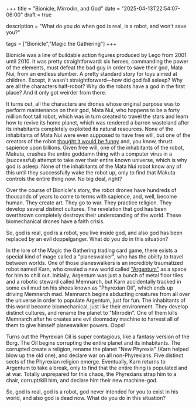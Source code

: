 +++
title = "Bionicle, Mirrodin, and God"
date = "2025-04-13T22:54:07-06:00"
draft = true

description = "What do you do when god is real, is a robot, and won't save you?"

tags = ["Bionicle","Magic the Gathering"]
+++

Bionicle was a line of buildable action figures produced by Lego from 2001 until 2010. It was pretty straightforward: six heroes, commanding the power of the elements, must defeat the bad guy in order to save their god, Mata Nui, from an endless slumber. A pretty standard story for toys aimed at children. Except, it wasn't straightforward—how did god fall asleep? Why are all the characters half-robot? Why do the robots have a god in the first place? And it only got weirder from there.

It turns out, all the characters are drones whose original purpose was to perform maintenance on their god, Mata Nui, who happens to be a forty million foot tall robot, which was in turn created to travel the stars and learn how to revive its home planet, which was rendered a barren wasteland after its inhabitants completely exploited its natural resources. None of the inhabitants of Mata Nui were even supposed to have free will, but one of the creators of the robot [thought it would be funny](https://biosector01.com/wiki/The_Awakening) and, you know, thrust sapience upon billions. Given free will, one of the inhabitants of the robot, Makuta, crashes the entire goddamn thing with a computer virus in a (successful) attempt to take over their entire known universe, which is why god is asleep. None of the inhabitants of the Mata Nui robot know any of this until they successfully wake the robot up, only to find that Makuta controls the entire thing now. No big deal, right?

Over the course of Bionicle's story, the robot drones have hundreds of thousands of years to come to terms with sapience, and, well, become human. They create art. They go to war. They practice religion. They develop several distinct cultures. The revelation that god has been overthrown completely destroys their understanding of the world. These biomechanical drones have a faith crisis.

So, god is real, god is a robot, you live inside god, and also god has been replaced by an evil doppelganger. What do you do in this situation?

In the lore of the Magic the Gathering trading card game, there exists a special kind of mage called a "planeswalker", who has the ability to travel between worlds. One of those planeswalkers is an incredibly traumatized robot named Karn, who created a new world called ["Argentum"](https://mtg.wiki/page/New_Phyrexia_(plane)#History) as a space for him to chill out. Initially, Argentum was just a bunch of metal floor tiles and a robotic steward called Memnarch, but Karn accidentally tracked in some evil mud on his shoes known as "Phyrexian Oil", which ends up driving Memnarch mad. Memnarch begins abducting creatures from all over the universe in order to populate Argentum, just for fun. The inhabitants of this world become biomechanical, just like their environment. They develop distinct cultures, and rename the planet to "Mirrodin". One of them kills Memnarch after he creates ane evil doomsday machine to harvest all of them to give himself planeswalker powers. Oops!

Turns out the Phyrexian Oil is super contagious, like a fantasy version of the Borg. The Oil begins corrupting the entire planet and its inhabitants. The corrupted create a religion, rename the planet "New Phyrexia" (Karn helped blow up the old one), and declare war on all non-Phyrexians. Five distinct sects of the Phyrexian religion emerge. Eventually, Karn returns to Argentum to take a break, only to find that the entire thing is populated and at war. Totally unprepared for this chaos, the Phyrexians strap him to a chair, corrupt/kill him, and declare him their new machine-god.

So, god is real, god is a robot, god never intended for you to exist in his world, and also god is dead now. What do you do in this situation?

